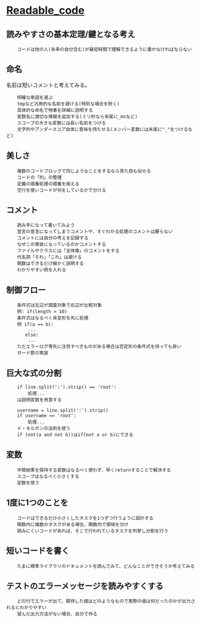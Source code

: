 # [Readable_code](https://mcusoft.files.wordpress.com/2015/04/the-art-of-readable-code.pdf)

## 読みやすさの基本定理/鍵となる考え
```
    コードは他の人(未来の自分含む)が最短時間で理解できるように書かなければならない
```

## 命名
名前は短いコメントと考えてみる。
```
    明確な単語を選ぶ
    tmpなど汎用的な名前を避ける(特別な場合を除く)
    具体的な命名で物事を詳細に説明する
    変数名に適切な情報を追加する(ミリ秒なら末尾に_msなど)
    スコープの大きな変数には長い名前をつける
    文字列やアンダースコア自体に意味を持たせる(メンバー変数には末尾に"_"をつけるなど)
```

## 美しさ
```
    複数のコードブロックで同じようなことをするなら見た目も似せる
    コードの「列」の整理
    定義の順番処理の順番を揃える
    空行を使いコードが何をしているかで分ける
```

## コメント
```
    読み手になって書いてみよう
    宣言の宣言になってしまうコメントや、すぐわかる処理のコメントは要らない
    コメントには自分の考えを記録する
    なぜこの実装になっているのかコメントする
    ファイルやクラスには「全体像」のコメントをする
    代名詞「それ」「これ」は避ける
    関数はできるだけ細かく説明する
    わかりやすい例を入れる
```

## 制御フロー
```
    条件式は左辺が調査対象で右辺が比較対象
    例: if(length > 10)
    条件式はなるべく肯定形を先に処理
    例 if(a == b):
        ...
       else:
        ...
    ただエラーログ等先に注目すべきものがある場合は否定形の条件式を持っても良い
    ガード節の実装
```
## 巨大な式の分割
```
    if line.split(':').strip() == 'root':
        処理...
    は説明変数を用意する

    username = line.split(':').strip()
    if username == 'root':
        処理...
    ド・モルガンの法則を使う
    if (not(a and not b))はif(not a or b)にできる
```

## 変数
```
    中間結果を保持する変数はなるべく使わず、早くreturnすることで解決する
    スコープはなるべく小さくする
    定数を使う
```

## 1度に1つのことを
```
    コードはできるだけ小さくしたタスクを1つずつ行うように設計する
    関数内に複数のタスクがある場合、関数内で領域を分け
    読みにくいコードがあれば、そこで行われているタスクを列挙し分割を行う
```

## 短いコードを書く
```
    たまに標準ライブラリのドキュメントを読んでみて、どんなことができそうか考えてみる
```

## テストのエラーメッセージを読みやすくする
```
    どの行でエラーが出て、期待した値はどのようなもので実際の値は何だったのかが出力されるとわかりやすい
    望んだ出力方法がない場合、自分で作る
```
